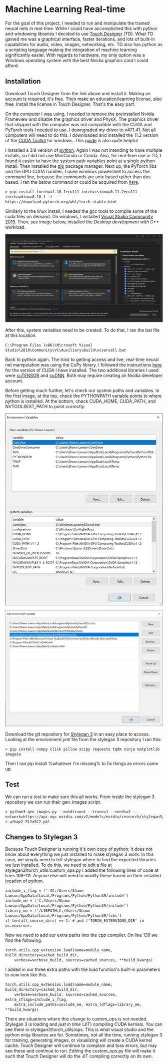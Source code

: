 # Machine Learning Real-time

For the goal of this project, I needed to run and manipulate the trained neural nets in real-time. While I could have accomplished this with python and windowing libraries I decided to use [Touch Designer](https://derivative.ca) (TD). What TD gained me was a graphical interface, faster iterations, and lots of built-in capabilities for audio, video, images, networking, etc. TD also has python as a scripting language making the integration of machine learning significantly easier. With regards to hardware, my only option was a Windows operating system with the best Nvidia graphics card I could afford.

## Installation

Download Touch Designer from the link above and install it. Making an account is required, it's free. Then make an education/learning license, also free. Install the license in Touch Designer. That's the easy part. 

On the computer I was using, I needed to remove the preinstalled Nvidia Frameview and disable the graphics driver and PhysX. The graphics driver that shipped with the computer was not compatible with the CUDA and PyTorch tools I needed to use. I downgraded my driver to v471.41. Not all computers will need to do this. I downloaded and installed the 11.2 version of the [CUDA Toolkit](https://developer.nvidia.com/cuda-11.2.0-download-archive) for windows. This [guide](https://docs.nvidia.com/cuda/archive/11.2.0/cuda-installation-guide-microsoft-windows/index.html) is also quite helpful

I installed a 3.9 version of [python](https://www.python.org/downloads/release/python-3913/). Again I was not intending to have multiple installs, so I did not use MiniConda or Conda. Also, for real-time use in TD, I found it easier to have the system path variables point at a single python install. Then installed the [pip](https://pip.pypa.io/en/stable/installation/) package manager. Next up, the PyTorch libs and the GPU CUDA handles. I used windows powershell to access the command line, because the commands are unix based rather than dos based. I ran the below command or could be acquired from [here](https://pytorch.org/get-started/locally/).
```
> pip install torch==1.10.1+cu111 torchvision==0.11.2+cu111 torchaudio==0.10.1 -f https://download.pytorch.org/whl/torch_stable.html
```

Similarly to the linux install, I needed the gcc tools to compile some of the cuda files on demand. On windows, I installed [Visual Studio Community 2019](https://visualstudio.microsoft.com/vs/community/). Then, see image below, installed the _Desktop development with C++_ workload.

![Visual Studio Community - what to install](./Images/msvc.png)

After this, system variables need to be created. To do that, I ran the bat file at this location.
```
C:\Program Files (x86)\Microsoft Visual Studio\2019\Community\VC\Auxiliary\Build\vcvarsall.bat
```

Back to python again. The _trick_ to getting access and live, real-time neural net manipulation was using the CuPy library. I followed the instructions [here](https://docs.cupy.dev/en/stable/install.html) for the version of CUDA I have installed. The two additional libraries I used were [cuTENSOR](https://developer.nvidia.com/cutensor) and [cuDNN](https://docs.nvidia.com/deeplearning/cudnn/install-guide/index.html). Both may require creating an Nvidia developer account.

Before getting much further, let's check our system paths and variables. In the first image, at the top, check the PYTHONPATH variable points to where python is installed. At the bottom, check CUDA_HOME, CUDA_PATH, and NVTOOLSEXT_PATH to point correctly.

![Environment Variables](./Images/paths01.png)


![User Path Variables](./Images/paths02.png)

Download the git repository for [Stylegan 3](https://github.com/NVlabs/stylegan3) in an easy place to access. Looking at the _environment.yml_ file from the stylegan 3 repository I ran this:
```
> pip install numpy click pillow scipy requests tqdm ninja matplotlib imageio
```
Then I ran pip install %whatever I'm missing% to fix things as errors came up.

## Test

We can run a test to make sure this all works. From inside the stylegan 3 repository we can run their gen_images script.
```
> python3 gen_images.py --outdir=out --trunc=1 --seeds=2 --network=https://api.ngc.nvidia.com/v2/models/nvidia/research/stylegan3/versions/1/files/stylegan3-r-afhqv2-512x512.pkl
```

## Changes to Stylegan 3

Because Touch Designer is running it's own copy of python; it does not know about everything we just installed to make stylegan 3 work. In this case, we simply need to tell stylegan where to find the expected libraries we just installed. To do this, we need to edit a file at stylegan3/torch\_utils/custom\_ops.py  I added the following lines of code at lines 109-111. Anyone else will need to modify these based on their installed location of python.
```
include_i_flag = ['-IC:/Users/Shawn Lawson/AppData/Local/Programs/Python/Python39/include']
include_me = ['C:/Users/Shawn Lawson/AppData/Local/Programs/Python/Python39/include']
library_me = ['/LIBPATH:C:/Users/Shawn Lawson/AppData/Local/Programs/Python/Python39/libs']
if len(all_source_dirs) == 1: # and ('TORCH_EXTENSIONS_DIR' in os.environ):
```

Now we need to add our extra paths into the cpp compiler. On line 139 we find the following. 

```
torch.utils.cpp_extension.load(name=module_name, build_directory=cached_build_dir,
    verbose=verbose_build, sources=cached_sources, **build_kwargs)
```

I added in our three extra paths with the load function's built-in parameters to now look like this.

```
torch.utils.cpp_extension.load(name=module_name, build_directory=cached_build_dir,
    verbose=verbose_build, sources=cached_sources, extra_cflags=include_i_flag, 
    extra_include_paths=include_me, extra_ldflags=library_me, **build_kwargs)
```

There are situations where this change to custom\_ops is not needed. Stylegan 3 is loading and _just in time_ (JIT) compiling CUDA kernels. You can see them in stylegan3/torch\_utils/ops. This is what visual studio and the python ninja libraries are for. Sometimes, not all the time, running stylegan 3 for training, generating images, or visualizing will create a CUDA kernel cache. Touch Designer will continue to complain and toss errors, but may see these and continue to run. Editing the custom\_ops.py file will make it such that Touch Designer will do the JIT compiling correctly on its own.

